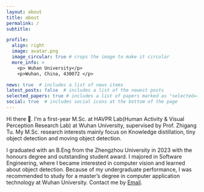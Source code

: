 ```yaml
---
layout: about
title: about
permalink: /
subtitle: 

profile:
  align: right
  image: avatar.png
  image_circular: true # crops the image to make it circular
  more_info: >
    <p> Wuhan University</p>
    <p>Wuhan, China, 430072 </p>

news: true  # includes a list of news items
latest_posts: false  # includes a list of the newest posts
selected_papers: true # includes a list of papers marked as "selected={true}"
social: true  # includes social icons at the bottom of the page
---
```


Hi there 👋. I’m a first-year M.Sc. at HAVPR Lab(Human Activity & Visual Perception Research Lab) at Wuhan University, supervised by Prof. Zhigang Tu. My M.Sc. research interests mainly focus on Knowledge distillation, tiny object detection and moving object detection.

I graduated with an B.Eng from the Zhengzhou University in 2023 with the honours degree and outstanding student award. I majored in Software Engineering, where I became interested in computer vision and learned about object detection. Because of my undergraduate performance, I was recommended to study for a master’s degree in computer application technology at Wuhan University. Contact me by [Email](mailto:@zhouyuxi.abc@gmail.com).

<!-- Write your biography here. Tell the world about yourself. Link to your favorite [subreddit](http://reddit.com). You can put a picture in, too. The code is already in, just name your picture `prof_pic.jpg` and put it in the `img/` folder.

Put your address / P.O. box / other info right below your picture. You can also disable any of these elements by editing `profile` property of the YAML header of your `_pages/about.md`. Edit `_bibliography/papers.bib` and Jekyll will render your [publications page](/al-folio/publications/) automatically.

Link to your social media connections, too. This theme is set up to use [Font Awesome icons](https://fontawesome.com/) and [Academicons](https://jpswalsh.github.io/academicons/), like the ones below. Add your Facebook, Twitter, LinkedIn, Google Scholar, or just disable all of them. -->